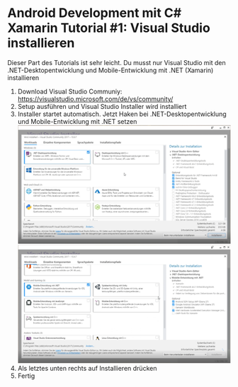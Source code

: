 Android Development mit C# Xamarin Tutorial #1: Visual Studio installieren
==========================================================================

Dieser Part des Tutorials ist sehr leicht. Du musst nur Visual Studio mit den .NET-Desktopentwicklung und Mobile-Entwicklung mit .NET (Xamarin) installieren

1. Download Visual Studio Communiy: https://visualstudio.microsoft.com/de/vs/community/
2. Setup ausführen und Visual Studio Installer wird installiert
3. Installer startet automatisch. Jetzt Haken bei .NET-Desktopentwicklung und Mobile-Entwicklung mit .NET setzen
![alt text](https://github.com/LysergixSound/CSharp-XamarinAndroid-1/blob/master/Images/installerDesktop.png)
![alt text](https://github.com/LysergixSound/CSharp-XamarinAndroid-1/blob/master/Images/installerMobile.png)
4. Als letztes unten rechts auf Installieren drücken
5. Fertig
